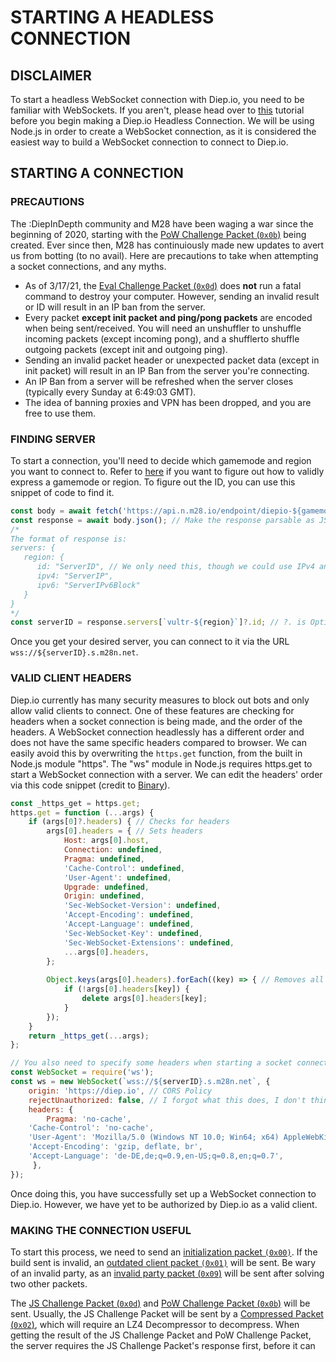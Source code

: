 # STARTING A HEADLESS CONNECTION

## DISCLAIMER
To start a headless WebSocket connection with Diep.io, you need to be familiar with WebSockets. If you aren't, please head over to [this](https://www.youtube.com/watch?v=FduLSXEHLng) tutorial before you begin making a Diep.io Headless Connection. We will be using Node.js in order to create a WebSocket connection, as it is considered the easiest way to build a WebSocket connection to connect to Diep.io.

## STARTING A CONNECTION

### PRECAUTIONS
The :DiepInDepth community and M28 have been waging a war since the beginning of 2020, starting with the [PoW Challenge Packet (`0x0b`)](https://github.com/ABCxFF/diepindepth/blob/main/protocol/incoming.md#0x0b-pow-challenge-packet) being created. Ever since then, M28 has continuiously made new updates to avert us from botting (to no avail). Here are precautions to take when attempting a socket connections, and any myths.

- As of 3/17/21, the [Eval Challenge Packet (`0x0d`)](https://github.com/ABCxFF/diepindepth/blob/main/protocol/incoming.md#0x0d-int-js-challenge-packet) does **not** run a fatal command to destroy your computer. However, sending an invalid result or ID will result in an IP ban from the server. 
- Every packet **except init packet and ping/pong packets** are encoded when being sent/received. You will need an unshuffler to unshuffle incoming packets (except incoming pong), and a shufflerto shuffle outgoing packets (except init and outgoing ping).
- Sending an invalid packet header or unexpected packet data (except in init packet) will result in an IP Ban from the server you're connecting.
- An IP Ban from a server will be refreshed when the server closes (typically every Sunday at 6:49:03 GMT).
- The idea of banning proxies and VPN has been dropped, and you are free to use them. 

### FINDING SERVER
To start a connection, you'll need to decide which gamemode and region you want to connect to. Refer to [here](./m28api.md) if you want to figure out how to validly express a gamemode or region. To figure out the ID, you can use this snippet of code to find it.
```js
const body = await fetch('https://api.n.m28.io/endpoint/diepio-${gamemode}/findEach'); // Fetches from M28's API in the specific gamemode you want to figure out server IDs.
const response = await body.json(); // Make the response parsable as JSON.
/*
The format of response is:
servers: {
   region: {
      id: "ServerID", // We only need this, though we could use IPv4 and IPv6 to make a connection
      ipv4: "ServerIP",
      ipv6: "ServerIPv6Block"
   }
}
*/
const serverID = response.servers[`vultr-${region}`]?.id; // ?. is Optional Chaining, which checks if value is undefined/null, and if it is stops, otherwise continues.
```
Once you get your desired server, you can connect to it via the URL `wss://${serverID}.s.m28n.net`.

### VALID CLIENT HEADERS
Diep.io currently has many security measures to block out bots and only allow valid clients to connect. One of these features are checking for headers when a socket connection is being made, and the order of the headers. A WebSocket connection headlessly has a different order and does not have the same specific headers compared to browser. We can easily avoid this by overwriting the `https.get` function, from the built in Node.js module "https". The "ws" module in Node.js requires https.get to start a WebSocket connection with a server. We can edit the headers' order via this code snippet (credit to [Binary](https://github.com/binary-person)).
```js
const _https_get = https.get; 
https.get = function (...args) { 
    if (args[0]?.headers) { // Checks for headers
        args[0].headers = { // Sets headers
            Host: args[0].host,
            Connection: undefined,
            Pragma: undefined,
            'Cache-Control': undefined,
            'User-Agent': undefined,
            Upgrade: undefined,
            Origin: undefined,
            'Sec-WebSocket-Version': undefined,
            'Accept-Encoding': undefined,
            'Accept-Language': undefined,
            'Sec-WebSocket-Key': undefined,
            'Sec-WebSocket-Extensions': undefined,
            ...args[0].headers,
        };
        
        Object.keys(args[0].headers).forEach((key) => { // Removes all undefined keys in case M28 starts checking for them.
            if (!args[0].headers[key]) {
                delete args[0].headers[key];
            }
        });
    }
    return _https_get(...args);
};

// You also need to specify some headers when starting a socket connection
const WebSocket = require('ws');
const ws = new WebSocket(`wss://${serverID}.s.m28n.net`, {
    origin: 'https://diep.io', // CORS Policy
    rejectUnauthorized: false, // I forgot what this does, I don't think it's necessary either but meh
    headers: {
    	Pragma: 'no-cache',
	'Cache-Control': 'no-cache',
	'User-Agent': 'Mozilla/5.0 (Windows NT 10.0; Win64; x64) AppleWebKit/537.36 (KHTML, like Gecko) Chrome/86.0.4240.111 Safari/537.36',
	'Accept-Encoding': 'gzip, deflate, br',
	'Accept-Language': 'de-DE,de;q=0.9,en-US;q=0.8,en;q=0.7',
     },
});
```

Once doing this, you have successfully set up a WebSocket connection to Diep.io. However, we have yet to be authorized by Diep.io as a valid client.

### MAKING THE CONNECTION USEFUL

To start this process, we need to send an [initialization packet `(0x00)`](https://github.com/ABCxFF/diepindepth/blob/main/protocol/outgoing.md#0x00-init-packet). If the build sent is invalid, an [outdated client packet `(0x01)`](https://github.com/ABCxFF/diepindepth/blob/main/protocol/incoming.md#0x01-outdated-client-packet) will be sent. Be wary of an invalid party, as an [invalid party packet (`0x09`)](https://github.com/ABCxFF/diepindepth/blob/main/protocol/incoming.md#0x09-invalid-party-packet) will be sent after solving two other packets.

The [JS Challenge Packet (`0x0d`)](https://github.com/ABCxFF/diepindepth/blob/main/protocol/incoming.md#0x0d-int-js-challenge-packet) and [PoW Challenge Packet (`0x0b`)](https://github.com/ABCxFF/diepindepth/blob/main/protocol/incoming.md#0x0b-pow-challenge-packet) will be sent. Usually, the JS Challenge Packet will be sent by a [Compressed Packet (`0x02`)](https://github.com/ABCxFF/diepindepth/blob/main/protocol/incoming.md#0x0b-pow-challenge-packet), which will require an LZ4 Decompressor to decompress. When getting the result of the JS Challenge Packet and PoW Challenge Packet, the server requires the JS Challenge Packet's response first, before it can 
